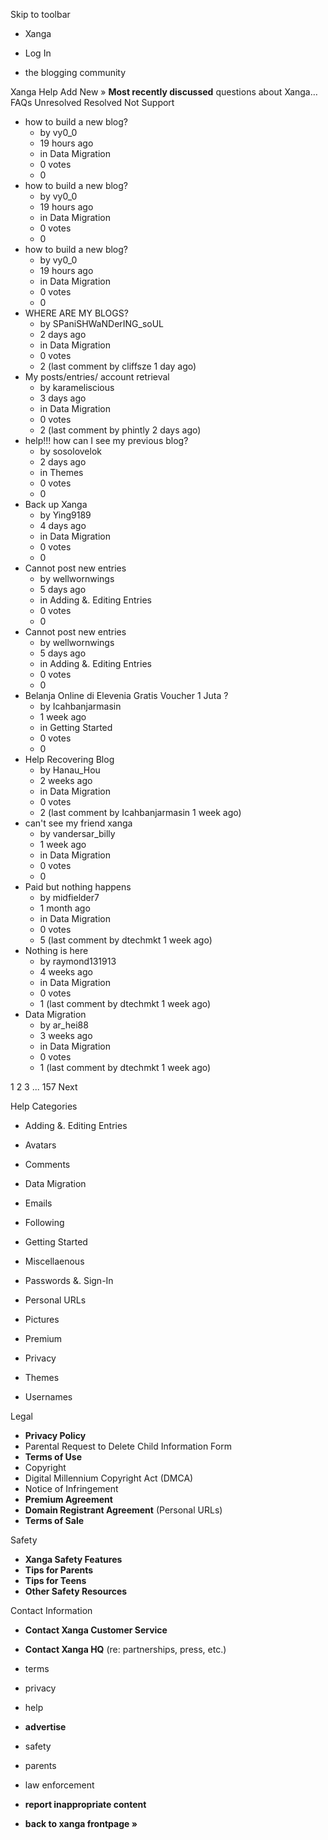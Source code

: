 Skip to toolbar

*   Xanga

*   Log In

*   the blogging community

Xanga Help Add New » **Most recently discussed** questions about Xanga… FAQs Unresolved Resolved Not Support

*   how to build a new blog?
    *   by vy0\_0
    *   19 hours ago
    *   in Data Migration
    *   0 votes
    *   0
*   how to build a new blog?
    *   by vy0\_0
    *   19 hours ago
    *   in Data Migration
    *   0 votes
    *   0
*   how to build a new blog?
    *   by vy0\_0
    *   19 hours ago
    *   in Data Migration
    *   0 votes
    *   0
*   WHERE ARE MY BLOGS?
    *   by SPaniSHWaNDerING\_soUL
    *   2 days ago
    *   in Data Migration
    *   0 votes
    *   2 (last comment by cliffsze 1 day ago)
*   My posts/entries/ account retrieval
    *   by karameliscious
    *   3 days ago
    *   in Data Migration
    *   0 votes
    *   2 (last comment by phintly 2 days ago)
*   help!!! how can I see my previous blog?
    *   by sosolovelok
    *   2 days ago
    *   in Themes
    *   0 votes
    *   0
*   Back up Xanga
    *   by Ying9189
    *   4 days ago
    *   in Data Migration
    *   0 votes
    *   0
*   Cannot post new entries
    *   by wellwornwings
    *   5 days ago
    *   in Adding &. Editing Entries
    *   0 votes
    *   0
*   Cannot post new entries
    *   by wellwornwings
    *   5 days ago
    *   in Adding &. Editing Entries
    *   0 votes
    *   0
*   Belanja Online di Elevenia Gratis Voucher 1 Juta ?
    *   by Icahbanjarmasin
    *   1 week ago
    *   in Getting Started
    *   0 votes
    *   0
*   Help Recovering Blog
    *   by Hanau\_Hou
    *   2 weeks ago
    *   in Data Migration
    *   0 votes
    *   2 (last comment by Icahbanjarmasin 1 week ago)
*   can't see my friend xanga
    *   by vandersar\_billy
    *   1 week ago
    *   in Data Migration
    *   0 votes
    *   0
*   Paid but nothing happens
    *   by midfielder7
    *   1 month ago
    *   in Data Migration
    *   0 votes
    *   5 (last comment by dtechmkt 1 week ago)
*   Nothing is here
    *   by raymond131913
    *   4 weeks ago
    *   in Data Migration
    *   0 votes
    *   1 (last comment by dtechmkt 1 week ago)
*   Data Migration
    *   by ar\_hei88
    *   3 weeks ago
    *   in Data Migration
    *   0 votes
    *   1 (last comment by dtechmkt 1 week ago)

1 2 3 ... 157 Next

Help Categories

*   Adding &. Editing Entries
*   Avatars
*   Comments
*   Data Migration
*   Emails
*   Following
*   Getting Started
*   Miscellaenous

*   Passwords &. Sign-In
*   Personal URLs
*   Pictures
*   Premium
*   Privacy
*   Themes
*   Usernames

Legal

*   **Privacy Policy**
*   Parental Request to Delete Child Information Form
*   **Terms of Use**
*   Copyright
*   Digital Millennium Copyright Act (DMCA)
*   Notice of Infringement
*   **Premium Agreement**
*   **Domain Registrant Agreement** (Personal URLs)
*   **Terms of Sale**

Safety

*   **Xanga Safety Features**
*   **Tips for Parents**
*   **Tips for Teens**
*   **Other Safety Resources**

Contact Information

*   **Contact Xanga Customer Service**
*   **Contact Xanga HQ** (re: partnerships, press, etc.)

*   terms
*   privacy
*   help
*   **advertise**

*   safety
*   parents
*   law enforcement
*   **report inappropriate content**

*   **back to xanga frontpage »**